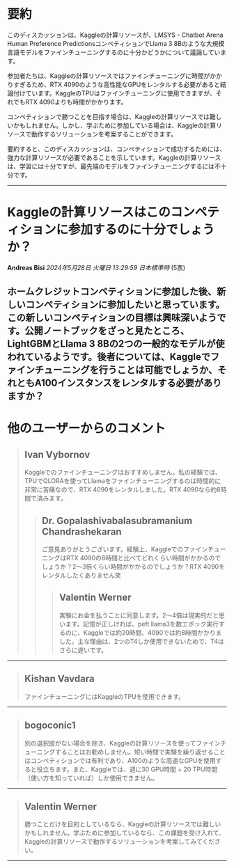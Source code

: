 # 要約 
このディスカッションは、Kaggleの計算リソースが、LMSYS - Chatbot Arena Human Preference PredictionsコンペティションでLlama 3 8Bのような大規模言語モデルをファインチューニングするのに十分かどうかについて議論しています。

参加者たちは、Kaggleの計算リソースではファインチューニングに時間がかかりすぎるため、RTX 4090のような高性能なGPUをレンタルする必要があると結論付けています。KaggleのTPUはファインチューニングに使用できますが、それでもRTX 4090よりも時間がかかります。

コンペティションで勝つことを目指す場合は、Kaggleの計算リソースでは難しいかもしれません。しかし、学ぶために参加している場合は、Kaggleの計算リソースで動作するソリューションを考案することができます。

要約すると、このディスカッションは、コンペティションで成功するためには、強力な計算リソースが必要であることを示しています。Kaggleの計算リソースは、学習には十分ですが、最先端のモデルをファインチューニングするには不十分です。


---
# Kaggleの計算リソースはこのコンペティションに参加するのに十分でしょうか？
**Andreas Bisi** *2024年5月28日 火曜日 13:29:59 日本標準時* (5票)

ホームクレジットコンペティションに参加した後、新しいコンペティションに参加したいと思っています。この新しいコンペティションの目標は興味深いようです。公開ノートブックをざっと見たところ、LightGBMとLlama 3 8Bの2つの一般的なモデルが使われているようです。後者については、Kaggleでファインチューニングを行うことは可能でしょうか、それともA100インスタンスをレンタルする必要がありますか？
---
# 他のユーザーからのコメント
> ## Ivan Vybornov
> 
> Kaggleでのファインチューニングはおすすめしません。私の経験では、TPUでQLORAを使ってLlamaをファインチューニングするのは時間的に非常に苦痛なので、RTX 4090をレンタルしました。RTX 4090なら約8時間で済みます。
> 
> 
> 
> > ## Dr. Gopalashivabalasubramanium Chandrashekaran
> > 
> > ご意見ありがとうございます。経験上、KaggleでのファインチューニングはRTX 4090の8時間と比べてどれくらい時間がかかるのでしょうか？2〜3倍くらい時間がかかるのでしょうか？RTX 4090をレンタルしたくありません笑
> > 
> > 
> > 
> > > ## Valentin Werner
> > > 
> > > 実験にお金を払うことに同意します。2〜4倍は現実的だと思います。記憶が正しければ、peft llama3を数エポック実行するのに、Kaggleでは約20時間、4090では約8時間かかりました。主な理由は、2つのT4しか使用できないためで、T4はさらに遅いです。
> > > 
> > > 
> > > 
---
> ## Kishan Vavdara
> 
> ファインチューニングにはKaggleのTPUを使用できます。
> 
> 
> 
---
> ## bogoconic1
> 
> 別の選択肢がない場合を除き、Kaggleの計算リソースを使ってファインチューニングすることはお勧めしません。短い時間で実験を繰り返せることはコンペティションでは有利であり、A100のような高速なGPUを使用すると役立ちます。また、Kaggleでは、週に30 GPU時間 + 20 TPU時間（使い方を知っていれば）しか使用できません。
> 
> 
> 
---
> ## Valentin Werner
> 
> 勝つことだけを目的としているなら、Kaggleの計算リソースでは難しいかもしれません。学ぶために参加しているなら、この課題を受け入れて、Kaggleの計算リソースで動作するソリューションを考案してみてください。
> 
> 
> 
---

